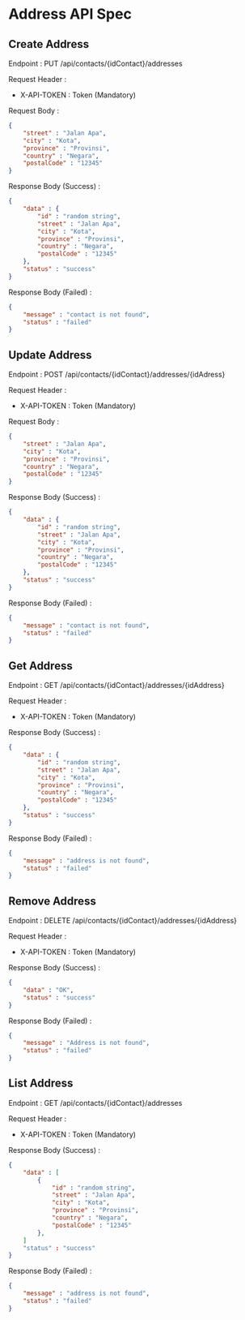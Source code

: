 # Address API Spec

## Create Address

Endpoint : PUT /api/contacts/{idContact}/addresses

Request Header :
- X-API-TOKEN : Token (Mandatory)

Request Body :
```json
{
    "street" : "Jalan Apa",
    "city" : "Kota",
    "province" : "Provinsi",
    "country" : "Negara",
    "postalCode" : "12345"
}
```

Response Body (Success) :
```json
{
    "data" : {
        "id" : "random string",
        "street" : "Jalan Apa",
        "city" : "Kota",
        "province" : "Provinsi",
        "country" : "Negara",
        "postalCode" : "12345"
    },
    "status" : "success"
}
```

Response Body (Failed) :
```json
{
    "message" : "contact is not found",
    "status" : "failed"
}
```

## Update Address

Endpoint : POST /api/contacts/{idContact}/addresses/{idAdress}

Request Header :
- X-API-TOKEN : Token (Mandatory)

Request Body :
```json
{
    "street" : "Jalan Apa",
    "city" : "Kota",
    "province" : "Provinsi",
    "country" : "Negara",
    "postalCode" : "12345"
}
```

Response Body (Success) :
```json
{
    "data" : {
        "id" : "random string",
        "street" : "Jalan Apa",
        "city" : "Kota",
        "province" : "Provinsi",
        "country" : "Negara",
        "postalCode" : "12345"
    },
    "status" : "success"
}
```

Response Body (Failed) :
```json
{
    "message" : "contact is not found",
    "status" : "failed"
}
```

## Get Address

Endpoint : GET /api/contacts/{idContact}/addresses/{idAddress}

Request Header :
- X-API-TOKEN : Token (Mandatory)

Response Body (Success) :
```json
{
    "data" : {
        "id" : "random string",
        "street" : "Jalan Apa",
        "city" : "Kota",
        "province" : "Provinsi",
        "country" : "Negara",
        "postalCode" : "12345"
    },
    "status" : "success"
}
```

Response Body (Failed) :
```json
{
    "message" : "address is not found",
    "status" : "failed"
}
```

## Remove Address

Endpoint : DELETE /api/contacts/{idContact}/addresses/{idAddress}

Request Header :
- X-API-TOKEN : Token (Mandatory)

Response Body (Success) :
```json
{
    "data" : "OK",
    "status" : "success"
}
```

Response Body (Failed) :
```json
{
    "message" : "Address is not found",
    "status" : "failed"
}
```

## List Address

Endpoint : GET /api/contacts/{idContact}/addresses

Request Header :
- X-API-TOKEN : Token (Mandatory)

Response Body (Success) :
```json
{
    "data" : [
        {
            "id" : "random string",
            "street" : "Jalan Apa",
            "city" : "Kota",
            "province" : "Provinsi",
            "country" : "Negara",
            "postalCode" : "12345"
        },
    ]
    "status" : "success"
}
```

Response Body (Failed) :
```json
{
    "message" : "address is not found",
    "status" : "failed"
}
```